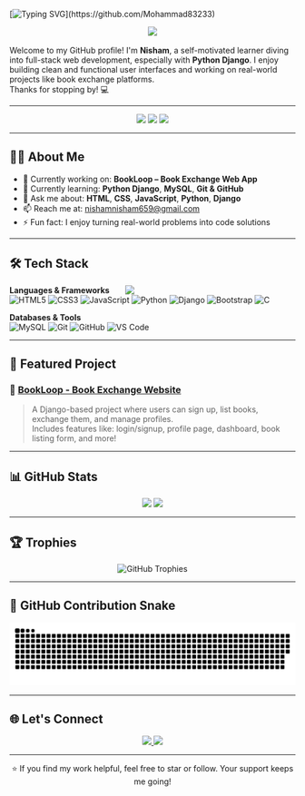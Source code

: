 <!-- Animated Typing Header -->
[![Typing SVG](https://readme-typing-svg.demolab.com?font=Fira+Code&size=24&duration=4000&pause=500&color=F74747&center=true&vCenter=true&width=500&lines=Hi+there!+👋+I'm+Nisham;Aspiring+Web+Developer+%7C+Django+Learner;Welcome+to+my+GitHub+Profile!)](https://github.com/Mohammad83233)

<p align="center">
  <img src="https://media.giphy.com/media/qgQUggAC3Pfv687qPC/giphy.gif" width="300" />
</p>

Welcome to my GitHub profile! I'm **Nisham**, a self-motivated learner diving into full-stack web development, especially with **Python Django**. I enjoy building clean and functional user interfaces and working on real-world projects like book exchange platforms.  
Thanks for stopping by! 💻

---

<div align="center">
  <img src="https://komarev.com/ghpvc/?username=Mohammad83233&color=101913&style=flat-square" />
  <img src="https://img.shields.io/github/stars/Mohammad83233?label=Stars&color=101913&style=flat-square" />
  <img src="https://img.shields.io/github/followers/Mohammad83233?label=Followers&color=101913&style=flat-square" />
</div>

---

## 👨‍💻 About Me

- 🔭 Currently working on: **BookLoop – Book Exchange Web App**  
- 🌱 Currently learning: **Python Django**, **MySQL**, **Git & GitHub**  
- 💬 Ask me about: **HTML**, **CSS**, **JavaScript**, **Python**, **Django**  
- 📫 Reach me at: [nishamnisham659@gmail.com](mailto:nishamnisham659@gmail.com)  
- ⚡ Fun fact: I enjoy turning real-world problems into code solutions  

---

## 🛠️ Tech Stack

<img src="https://media.giphy.com/media/26tn33aiTi1jkl6H6/giphy.gif" width="300px" align="right" />

**Languages & Frameworks**  
![HTML5](https://img.shields.io/badge/HTML-E34F26?logo=html5&logoColor=white)
![CSS3](https://img.shields.io/badge/CSS3-1572B6?logo=css3&logoColor=white)
![JavaScript](https://img.shields.io/badge/JavaScript-F7DF1E?logo=javascript&logoColor=black)
![Python](https://img.shields.io/badge/Python-3776AB?logo=python&logoColor=white)
![Django](https://img.shields.io/badge/Django-092E20?logo=django&logoColor=white)
![Bootstrap](https://img.shields.io/badge/Bootstrap-7952B3?logo=bootstrap&logoColor=white)
![C](https://img.shields.io/badge/C-00599C?logo=c&logoColor=white)

**Databases & Tools**  
![MySQL](https://img.shields.io/badge/MySQL-4479A1?logo=mysql&logoColor=white)
![Git](https://img.shields.io/badge/Git-F05032?logo=git&logoColor=white)
![GitHub](https://img.shields.io/badge/GitHub-181717?logo=github&logoColor=white)
![VS Code](https://img.shields.io/badge/VS%20Code-007ACC?logo=visualstudiocode&logoColor=white)

---

## 📂 Featured Project

### 📘 [BookLoop - Book Exchange Website](https://github.com/Mohammad83233/book_loop)

> A Django-based project where users can sign up, list books, exchange them, and manage profiles.  
> Includes features like: login/signup, profile page, dashboard, book listing form, and more!

---

## 📊 GitHub Stats

<div align="center">
  <img src="https://github-readme-stats.vercel.app/api?username=Mohammad83233&show_icons=true&theme=midnight-purple&count_private=true" height="180" />
  <img src="https://github-readme-stats.vercel.app/api/top-langs/?username=Mohammad83233&layout=compact&theme=midnight-purple&langs_count=8" height="180" />
  </div>

---

## 🏆 Trophies

<p align="center">
  <img src="https://github-profile-trophy.vercel.app/?username=Mohammad83233&theme=matrix&no-bg=true&margin-w=10&margin-h=15" alt="GitHub Trophies" />
</p>

---

## 🐍 GitHub Contribution Snake

<!-- Optional: Replace this with your generated SVG if available -->
![Snake animation](https://github.com/Mohammad83233/Mohammad83233/blob/main/dist/github-contribution-grid-snake.svg)

---

## 🌐 Let's Connect

<p align="center">
  <a href="https://www.linkedin.com/in/mohammad-nisham">
    <img src="https://img.shields.io/badge/LinkedIn-www.linkedin.com/in/mohammad-nisham-b151022b4-blue?style=for-the-badge&logo=linkedin&logoColor=white" />
  </a>
  <a href="mailto:nishamnisham659@gmail.com">
    <img src="https://img.shields.io/badge/Gmail-nishamnisham659@gmail.com-D14836?style=for-the-badge&logo=gmail&logoColor=white" />
  </a>
</p>

---

<p align="center">
  ⭐ If you find my work helpful, feel free to star or follow. Your support keeps me going!
</p>
